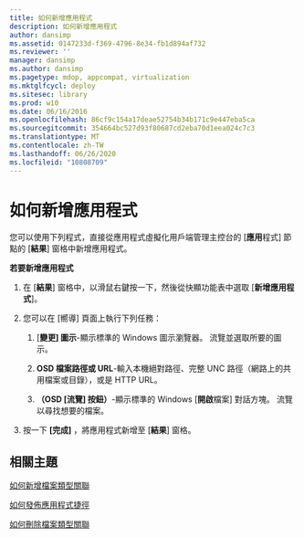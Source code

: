 ```yaml
---
title: 如何新增應用程式
description: 如何新增應用程式
author: dansimp
ms.assetid: 0147233d-f369-4796-8e34-fb1d894af732
ms.reviewer: ''
manager: dansimp
ms.author: dansimp
ms.pagetype: mdop, appcompat, virtualization
ms.mktglfcycl: deploy
ms.sitesec: library
ms.prod: w10
ms.date: 06/16/2016
ms.openlocfilehash: 86cf9c154a17deae52754b34b171c9e447eba5ca
ms.sourcegitcommit: 354664bc527d93f80687cd2eba70d1eea024c7c3
ms.translationtype: MT
ms.contentlocale: zh-TW
ms.lasthandoff: 06/26/2020
ms.locfileid: "10808709"
---
```

# 如何新增應用程式


您可以使用下列程式，直接從應用程式虛擬化用戶端管理主控台的 [**應用**程式] 節點的 [**結果**] 窗格中新增應用程式。

**若要新增應用程式**

1.  在 [**結果**] 窗格中，以滑鼠右鍵按一下，然後從快顯功能表中選取 [**新增應用程式**]。

2.  您可以在 [嚮導] 頁面上執行下列任務：

    1.  [**變更] 圖示**-顯示標準的 Windows 圖示瀏覽器。 流覽並選取所要的圖示。

    2.  **OSD 檔案路徑或 URL**-輸入本機絕對路徑、完整 UNC 路徑（網路上的共用檔案或目錄），或是 HTTP URL。

    3.  **（OSD [流覽] 按鈕）**-顯示標準的 Windows [**開啟**檔案] 對話方塊。 流覽以尋找想要的檔案。

3.  按一下 **[完成]** ，將應用程式新增至 [**結果**] 窗格。

## 相關主題


[如何新增檔案類型關聯](how-to-add-a-file-type-association.md)

[如何發佈應用程式捷徑](how-to-publish-application-shortcuts.md)

[如何刪除檔案類型關聯](how-to-delete-a-file-type-association.md)

 

 





